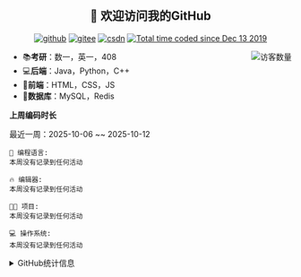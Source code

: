 <h2 align="center">👋 欢迎访问我的GitHub</h2>
<p align="center">
  <a href="https://github.com/eternidad33"><img src="https://img.shields.io/badge/GitHub-ff79c6" alt="github"></a>
  <a href="https://gitee.com/eternidad33"><img src="https://img.shields.io/badge/Gitee-fe7300" alt="gitee"></a>
  <a href="https://blog.csdn.net/qq_42907802"><img src="https://img.shields.io/badge/CSDN-cf000e" alt="csdn"></a>
  <a href="https://wakatime.com/@Tian"><img src="https://wakatime.com/badge/user/938325ad-aa1b-4e8a-8efd-04fff7660bd5.svg" alt="Total time coded since Dec 13 2019" /></a>
</p>

<img align='right' src="https://profile-counter.glitch.me/eternidad33/count.svg" alt="访客数量"/>

- 📚**考研**：数一，英一，408
- 💻**后端**：Java，Python，C++
- 📝**前端**：HTML，CSS，JS
- 💼**数据库**：MySQL，Redis

**上周编码时长**  

<!--START_SECTION:waka-->
最近一周：2025-10-06 ~~ 2025-10-12

```text
💬 编程语言: 
本周没有记录到任何活动

🔥 编辑器: 
本周没有记录到任何活动

🐱‍💻 项目: 
本周没有记录到任何活动

💻 操作系统: 
本周没有记录到任何活动

```


<!--END_SECTION:waka-->

<details>
<summary>GitHub统计信息</summary>

<br/>

> 动态太少，不好意思展示
> 
> 下面的GitHub统计信息是来自于[github-readme-stats](https://github.com/anuraghazra/github-readme-stats)项目，里边有[中文文档](https://github.com/anuraghazra/github-readme-stats/blob/master/readme_cn.md)

<a href="https://github.com/eternidad33/eternidad33">
  <img align="center" src="https://github-readme-stats.anuraghazra1.vercel.app/api?username=eternidad33&show_icons=true" />
</a>
</details>




